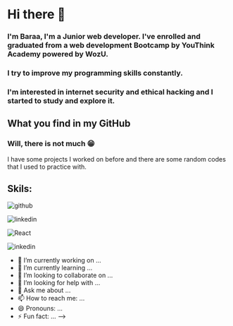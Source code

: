 # Hi there 👋

### I'm Baraa, I'm a Junior web developer. I've enrolled and graduated from a web development Bootcamp by YouThink Academy powered by WozU.
### I try to improve my programming skills constantly.
### I'm interested in internet security and ethical hacking and I started to study and explore it.

## What you find in my GitHub
### Will, there is not much 😁

I have some projects I worked on before and there are some random codes that I used to practice with.

## Skils:

![github](https://img.shields.io/badge/GitHub-000000?style=for-the-badge&logo=GitHub&logoColor=white)

![linkedin](https://img.shields.io/badge/linkedin-000000?style=for-the-badge&logo=linkedin&logoColor=white)

![React](https://img.shields.io/badge/React-000000?style=for-the-badge&logo=React&logoColor=#61DAFB)

![inkedin](https://img.shields.io/badge/linkedin-000000?style=for-the-badge&logo=linkedin&logoColor=white)



- 🔭 I’m currently working on ...
- 🌱 I’m currently learning ...
- 👯 I’m looking to collaborate on ...
- 🤔 I’m looking for help with ...
- 💬 Ask me about ...
- 📫 How to reach me: ...
- 😄 Pronouns: ...
- ⚡ Fun fact: ...
-->
